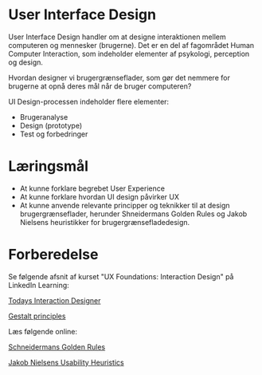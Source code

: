 # User Interface Design

User Interface Design handler om at designe interaktionen mellem computeren og mennesker (brugerne). Det er en del af fagområdet Human Computer Interaction, som indeholder elementer af psykologi, perception og design.

Hvordan designer vi brugergrænseflader, som gør det nemmere for brugerne at opnå deres mål når de bruger computeren?

UI Design-processen indeholder flere elementer:
- Brugeranalyse
- Design (prototype)
- Test og forbedringer



# Læringsmål
- At kunne forklare begrebet User Experience
- At kunne forklare hvordan UI design påvirker UX
- At kunne anvende relevante principper og teknikker til at design
brugergrænseflader, herunder Shneidermans Golden Rules og Jakob Nielsens heuristikker for brugergrænsefladedesign.

# Forberedelse

Se følgende afsnit af kurset "UX Foundations: Interaction Design" på LinkedIn Learning:

[Todays Interaction Designer](https://www.linkedin.com/learning/ux-foundations-interaction-design/project-types-and-deliverables-14243192?resume=false&u=36836804)

[Gestalt principles](https://www.linkedin.com/learning/ux-foundations-interaction-design/gestalt-principles-14235952?resume=false&u=36836804)

Læs følgende online:

[Schneidermans Golden Rules](https://www.designprinciplesftw.com/collections/shneidermans-eight-golden-rules-of-interface-design)

[Jakob Nielsens Usability Heuristics](https://www.designprinciplesftw.com/collections/10-usability-heuristics-for-user-interface-design)

